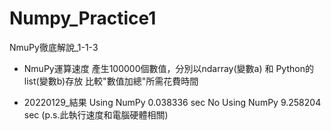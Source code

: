 # Numpy_Practice1
NmuPy徹底解說_1-1-3

* NmuPy運算速度
產生100000個數值，分別以ndarray(變數a) 和 Python的list(變數b)存放
比較"數值加總"所需花費時間

* 20220129_結果
Using NumPy	     0.038336 sec
No Using NumPy	 9.258204 sec
(p.s.此執行速度和電腦硬體相關)
